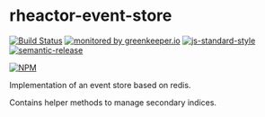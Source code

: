 # rheactor-event-store

[![Build Status](https://travis-ci.org/ResourcefulHumans/rheactor-event-store.svg?branch=master)](https://travis-ci.org/ResourcefulHumans/rheactor-event-store)
[![monitored by greenkeeper.io](https://img.shields.io/badge/greenkeeper.io-monitored-brightgreen.svg)](http://greenkeeper.io/) 
[![js-standard-style](https://img.shields.io/badge/code%20style-standard-brightgreen.svg)](http://standardjs.com/)
[![semantic-release](https://img.shields.io/badge/semver-semantic%20release-e10079.svg)](https://github.com/semantic-release/semantic-release)

[![NPM](https://nodei.co/npm/rheactor-event-store.png?downloads=true&downloadRank=true&stars=true)](https://nodei.co/npm/rheactor-event-store/)

Implementation of an event store based on redis.

Contains helper methods to manage secondary indices.
